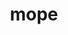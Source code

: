 ---
category: 4-letters
denotation: null
name: mope
reference_link: https://www.etymonline.com/word/mope
root_language: null
root_name: null
title: mope
type: free
word_sums:
- respelling: mope
  sum: 'Mope + '
---